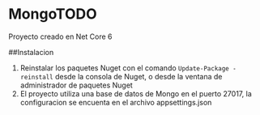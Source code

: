 # MongoTODO
Proyecto creado en Net Core 6

##Instalacion
1. Reinstalar los paquetes Nuget con el comando `Update-Package -reinstall` desde la consola de Nuget, o desde la ventana de administrador de paquetes Nuget
2. El proyecto utiliza una base de datos de Mongo en el puerto 27017, la configuracion se encuenta en el archivo appsettings.json